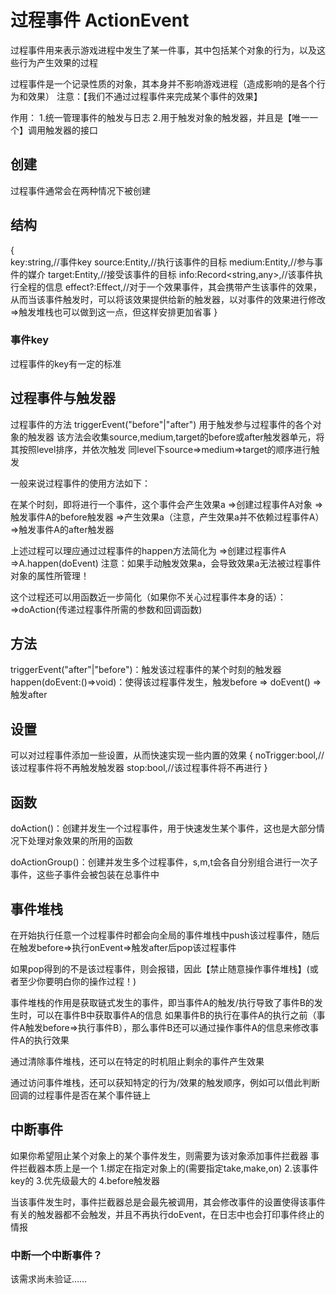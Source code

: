 # 过程事件 ActionEvent

过程事件用来表示游戏进程中发生了某一件事，其中包括某个对象的行为，以及这些行为产生效果的过程

过程事件是一个记录性质的对象，其本身并不影响游戏进程（造成影响的是各个行为和效果）
注意：【我们不通过过程事件来完成某个事件的效果】

作用：
1.统一管理事件的触发与日志
2.用于触发对象的触发器，并且是【唯一一个】调用触发器的接口

## 创建

过程事件通常会在两种情况下被创建

## 结构

{   
    key:string,//事件key
    source:Entity,//执行该事件的目标
    medium:Entity,//参与事件的媒介
    target:Entity,//接受该事件的目标
    info:Record<string,any>,//该事件执行全程的信息
    effect?:Effect,//对于一个效果事件，其会携带产生该事件的效果，从而当该事件触发时，可以将该效果提供给新的触发器，以对事件的效果进行修改=>触发堆栈也可以做到这一点，但这样安排更加省事
}

### 事件key

过程事件的key有一定的标准

## 过程事件与触发器

过程事件的方法 triggerEvent("before"|"after") 
用于触发参与过程事件的各个对象的触发器
该方法会收集source,medium,target的before或after触发器单元，将其按照level排序，并依次触发
同level下source=>medium=>target的顺序进行触发

一般来说过程事件的使用方法如下：

在某个时刻，即将进行一个事件，这个事件会产生效果a
=>创建过程事件A对象
=>触发事件A的before触发器
=>产生效果a（注意，产生效果a并不依赖过程事件A）
=>触发事件A的after触发器

上述过程可以理应通过过程事件的happen方法简化为
=>创建过程事件A
=>A.happen(doEvent)
注意：如果手动触发效果a，会导致效果a无法被过程事件对象的属性所管理！

这个过程还可以用函数近一步简化（如果你不关心过程事件本身的话）：
=>doAction(传递过程事件所需的参数和回调函数)

## 方法

triggerEvent("after"|"before")：触发该过程事件的某个时刻的触发器
happen(doEvent:()=>void)：使得该过程事件发生，触发before => doEvent() => 触发after

## 设置

可以对过程事件添加一些设置，从而快速实现一些内置的效果
{
    noTrigger:bool,//该过程事件将不再触发触发器
    stop:bool,//该过程事件将不再进行
}

## 函数

doAction()：创建并发生一个过程事件，用于快速发生某个事件，这也是大部分情况下处理对象效果的所用的函数

doActionGroup()：创建并发生多个过程事件，s,m,t会各自分别组合进行一次子事件，这些子事件会被包装在总事件中

## 事件堆栈

在开始执行任意一个过程事件时都会向全局的事件堆栈中push该过程事件，随后在触发before=>执行onEvent=>触发after后pop该过程事件

如果pop得到的不是该过程事件，则会报错，因此【禁止随意操作事件堆栈】(或者至少你要明白你的操作过程！)

事件堆栈的作用是获取链式发生的事件，即当事件A的触发/执行导致了事件B的发生时，可以在事件B中获取事件A的信息
如果事件B的执行在事件A的执行之前（事件A触发before=>执行事件B），那么事件B还可以通过操作事件A的信息来修改事件A的执行效果

通过清除事件堆栈，还可以在特定的时机阻止剩余的事件产生效果

通过访问事件堆栈，还可以获知特定的行为/效果的触发顺序，例如可以借此判断回调的过程事件是否在某个事件链上

## 中断事件

如果你希望阻止某个对象上的某个事件发生，则需要为该对象添加事件拦截器
事件拦截器本质上是一个
    1.绑定在指定对象上的(需要指定take,make,on)
    2.该事件key的
    3.优先级最大的
    4.before触发器

当该事件发生时，事件拦截器总是会最先被调用，其会修改事件的设置使得该事件有关的触发器都不会触发，并且不再执行doEvent，在日志中也会打印事件终止的情报

### 中断一个中断事件？

该需求尚未验证……